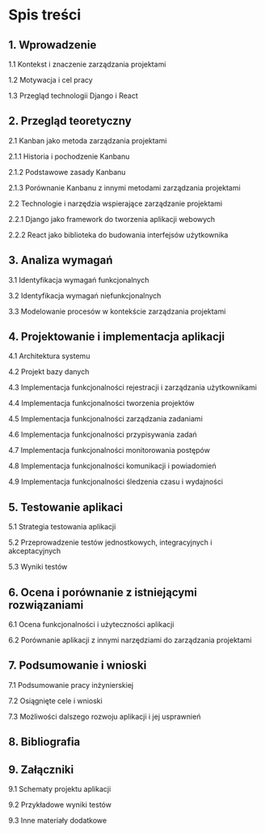 # Spis treści

## 1.   Wprowadzenie
1.1 Kontekst i znaczenie zarządzania projektami

1.2 Motywacja i cel pracy

1.3 Przegląd technologii Django i React

## 2.    Przegląd teoretyczny
2.1 Kanban jako metoda zarządzania projektami

2.1.1 Historia i pochodzenie Kanbanu

2.1.2 Podstawowe zasady Kanbanu

2.1.3 Porównanie Kanbanu z innymi metodami zarządzania projektami

2.2 Technologie i narzędzia wspierające zarządzanie projektami

2.2.1 Django jako framework do tworzenia aplikacji webowych

2.2.2 React jako biblioteka do budowania interfejsów użytkownika

## 3.   Analiza wymagań
3.1 Identyfikacja wymagań funkcjonalnych

3.2 Identyfikacja wymagań niefunkcjonalnych

3.3 Modelowanie procesów w kontekście zarządzania projektami

## 4.   Projektowanie i implementacja aplikacji
4.1 Architektura systemu

4.2 Projekt bazy danych

4.3 Implementacja funkcjonalności rejestracji i zarządzania użytkownikami

4.4 Implementacja funkcjonalności tworzenia projektów

4.5 Implementacja funkcjonalności zarządzania zadaniami

4.6 Implementacja funkcjonalności przypisywania zadań

4.7 Implementacja funkcjonalności monitorowania postępów

4.8 Implementacja funkcjonalności komunikacji i powiadomień

4.9 Implementacja funkcjonalności śledzenia czasu i wydajności

## 5.   Testowanie aplikaci
5.1 Strategia testowania aplikacji

5.2 Przeprowadzenie testów jednostkowych, integracyjnych i akceptacyjnych

5.3 Wyniki testów

## 6.   Ocena i porównanie z istniejącymi rozwiązaniami
6.1 Ocena funkcjonalności i użyteczności aplikacji

6.2 Porównanie aplikacji z innymi narzędziami do zarządzania projektami

## 7.   Podsumowanie i wnioski
7.1 Podsumowanie pracy inżynierskiej

7.2 Osiągnięte cele i wnioski

7.3 Możliwości dalszego rozwoju aplikacji i jej usprawnień

## 8.   Bibliografia

## 9.   Załączniki
9.1 Schematy projektu aplikacji

9.2 Przykładowe wyniki testów

9.3 Inne materiały dodatkowe
